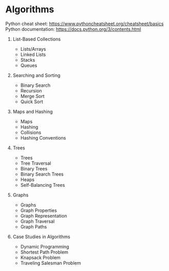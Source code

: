# Algorithms
Python cheat sheet: https://www.pythoncheatsheet.org/cheatsheet/basics
Python documentation: https://docs.python.org/3/contents.html

1. List-Based Collections  
   - Lists/Arrays  
   - Linked Lists  
   - Stacks  
   - Queues  

2. Searching and Sorting
   - Binary Search
   - Recursion
   - Merge Sort
   - Quick Sort  

3. Maps and Hashing
   - Maps  
   - Hashing  
   - Collisions  
   - Hashing Conventions  

4. Trees  
   - Trees  
   - Tree Traversal  
   - Binary Trees  
   - Binary Search Trees  
   - Heaps  
   - Self-Balancing Trees  

5. Graphs  
   - Graphs  
   - Graph Properties  
   - Graph Representation  
   - Graph Traversal  
   - Graph Paths  

6. Case Studies in Algorithms  
   - Dynamic Programming
   - Shortest Path Problem  
   - Knapsack Problem  
   - Traveling Salesman Problem  

